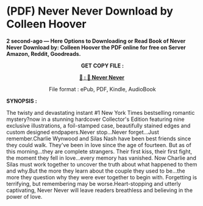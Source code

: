 # (PDF) Never Never Download by Colleen Hoover

<p><strong>2 second-ago &mdash; Here Options to Downloading or Read Book of Never Never Download by: Colleen Hoover the PDF online for free on Server Amazon, Reddit, Goodreads.</strong></p>
<p style="text-align: center;"><strong>GET COPY FILE :</strong></p>
<p style="text-align: center;"><strong><a href="https://us.ebookarea.xyz/?book=208456112-never-never" target="_blank" rel="noopener">📢 : 🔗 Never Never</a>&nbsp;</strong></p>
<p style="text-align: center;">File format : ePub, PDF, Kindle, AudioBook</p>
<p><strong>SYNOPSIS :</strong></p>
<p>The twisty and devastating instant #1 New York Times bestselling romantic mystery?now in a stunning hardcover Collector's Edition featuring nine exclusive illustrations, a foil-stamped case, beautifully stained edges and custom designed endpapers.Never stop...Never forget...Just remember.Charlie Wynwood and Silas Nash have been best friends since they could walk. They've been in love since the age of fourteen. But as of this morning...they are complete strangers. Their first kiss, their first fight, the moment they fell in love...every memory has vanished. Now Charlie and Silas must work together to uncover the truth about what happened to them and why.But the more they learn about the couple they used to be...the more they question why they were ever together to begin with. Forgetting is terrifying, but remembering may be worse.Heart-stopping and utterly captivating, Never Never will leave readers breathless and believing in the power of love.</p>
